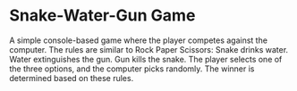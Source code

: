 # Snake-Water-Gun Game
 A simple console-based game where the player competes against the computer. The rules are similar to Rock Paper Scissors:  Snake drinks water. Water extinguishes the gun. Gun kills the snake. The player selects one of the three options, and the computer picks randomly. The winner is determined based on these rules.
